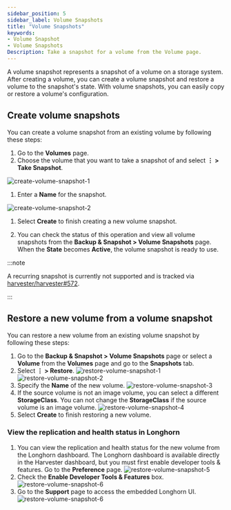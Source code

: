 ```yaml
---
sidebar_position: 5
sidebar_label: Volume Snapshots
title: "Volume Snapshots"
keywords:
- Volume Snapshot
- Volume Snapshots
Description: Take a snapshot for a volume from the Volume page.
---
```


A volume snapshot represents a snapshot of a volume on a storage system. After creating a volume, you can create a volume snapshot and restore a volume to the snapshot's state. With volume snapshots, you can easily copy or restore a volume's configuration.

## Create volume snapshots

You can create a volume snapshot from an existing volume by following these steps:

1. Go to the **Volumes** page.
1. Choose the volume that you want to take a snapshot of and select **⋮ > Take Snapshot**.

 ![create-volume-snapshot-1](/img/v1.2/volume/create-volume-snapshot-1.png)
1. Enter a **Name** for the snapshot.

 ![create-volume-snapshot-2](/img/v1.2/volume/create-volume-snapshot-2.png)
1. Select  **Create** to finish creating a new volume snapshot.

1. You can check the status of this operation and view all volume snapshots from the **Backup & Snapshot > Volume Snapshots** page. When the **State** becomes **Active**, the volume snapshot is ready to use.

:::note

A recurring snapshot is currently not supported and is tracked via [harvester/harvester#572](https://github.com/harvester/harvester/issues/572).

:::

## Restore a new volume from a volume snapshot

You can restore a new volume from an existing volume snapshot by following these steps:

1. Go to the **Backup & Snapshot > Volume Snapshots** page or select a **Volume** from the **Volumes** page and go to the **Snapshots** tab.
1. Select **⋮ > Restore**.
![restore-volume-snapshot-1](/img/v1.2/volume/restore-volume-snapshot-1.png)
![restore-volume-snapshot-2](/img/v1.2/volume/restore-volume-snapshot-2.png)
1. Specify the **Name** of the new volume.
![restore-volume-snapshot-3](/img/v1.2/volume/restore-volume-snapshot-3.png)
1. If the source volume is not an image volume, you can select a different **StorageClass**. You can not change the **StorageClass** if the source volume is an image volume.
![restore-volume-snapshot-4](/img/v1.2/volume/restore-volume-snapshot-4.png)
1. Select **Create** to finish restoring a new volume.

### View the replication and health status in Longhorn

1. You can view the replication and health status for the new volume from the Longhorn dashboard. The Longhorn dashboard is available directly in the Harvester dashboard, but you must first enable developer tools & features. Go to the **Preference** page.
![restore-volume-snapshot-5](/img/v1.2/volume/restore-volume-snapshot-5.png)
1. Check the **Enable Developer Tools & Features** box.
![restore-volume-snapshot-6](/img/v1.2/volume/restore-volume-snapshot-6.png)
1. Go to the **Support** page to access the embedded Longhorn UI.
![restore-volume-snapshot-6](/img/v1.2/volume/restore-volume-snapshot-7.png)
